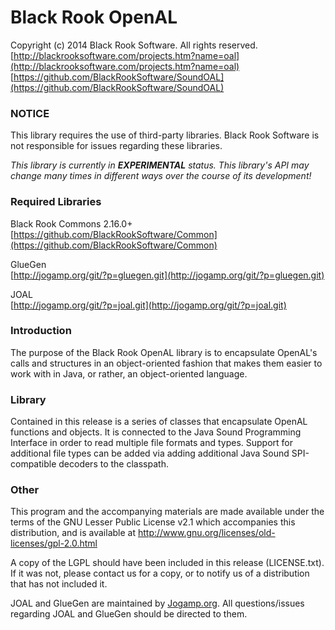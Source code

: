 # Black Rook OpenAL

Copyright (c) 2014 Black Rook Software. All rights reserved.  
[http://blackrooksoftware.com/projects.htm?name=oal](http://blackrooksoftware.com/projects.htm?name=oal)  
[https://github.com/BlackRookSoftware/SoundOAL](https://github.com/BlackRookSoftware/SoundOAL)

### NOTICE

This library requires the use of third-party libraries. Black Rook Software 
is not responsible for issues regarding these libraries.

*This library is currently in **EXPERIMENTAL** status. This library's API
may change many times in different ways over the course of its development!* 

### Required Libraries

Black Rook Commons 2.16.0+  
[https://github.com/BlackRookSoftware/Common](https://github.com/BlackRookSoftware/Common)

GlueGen  
[http://jogamp.org/git/?p=gluegen.git](http://jogamp.org/git/?p=gluegen.git)

JOAL  
[http://jogamp.org/git/?p=joal.git](http://jogamp.org/git/?p=joal.git)

### Introduction

The purpose of the Black Rook OpenAL library is to encapsulate OpenAL's calls
and structures in an object-oriented fashion that makes them easier to work
with in Java, or rather, an object-oriented language. 

### Library

Contained in this release is a series of classes that encapsulate OpenAL
functions and objects. It is connected to the Java Sound Programming Interface
in order to read multiple file formats and types. Support for additional file
types can be added via adding additional Java Sound SPI-compatible decoders to the
classpath.

### Other

This program and the accompanying materials
are made available under the terms of the GNU Lesser Public License v2.1
which accompanies this distribution, and is available at
http://www.gnu.org/licenses/old-licenses/gpl-2.0.html

A copy of the LGPL should have been included in this release (LICENSE.txt).
If it was not, please contact us for a copy, or to notify us of a distribution
that has not included it. 

JOAL and GlueGen are maintained by [Jogamp.org](http://jogamp.org/). All questions/issues
regarding JOAL and GlueGen should be directed to them.
